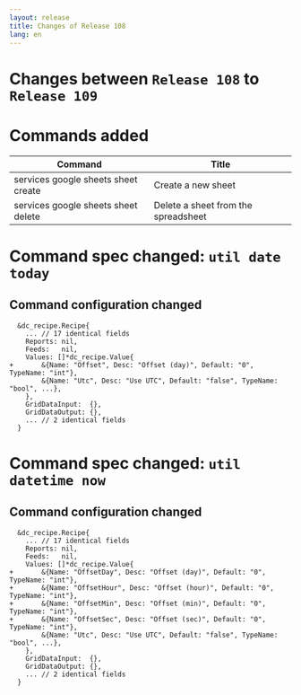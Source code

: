 ```yaml
---
layout: release
title: Changes of Release 108
lang: en
---
```


# Changes between `Release 108` to `Release 109`

# Commands added


| Command                             | Title                               |
|-------------------------------------|-------------------------------------|
| services google sheets sheet create | Create a new sheet                  |
| services google sheets sheet delete | Delete a sheet from the spreadsheet |



# Command spec changed: `util date today`



## Command configuration changed


```
  &dc_recipe.Recipe{
  	... // 17 identical fields
  	Reports: nil,
  	Feeds:   nil,
  	Values: []*dc_recipe.Value{
+ 		&{Name: "Offset", Desc: "Offset (day)", Default: "0", TypeName: "int"},
  		&{Name: "Utc", Desc: "Use UTC", Default: "false", TypeName: "bool", ...},
  	},
  	GridDataInput:  {},
  	GridDataOutput: {},
  	... // 2 identical fields
  }
```
# Command spec changed: `util datetime now`



## Command configuration changed


```
  &dc_recipe.Recipe{
  	... // 17 identical fields
  	Reports: nil,
  	Feeds:   nil,
  	Values: []*dc_recipe.Value{
+ 		&{Name: "OffsetDay", Desc: "Offset (day)", Default: "0", TypeName: "int"},
+ 		&{Name: "OffsetHour", Desc: "Offset (hour)", Default: "0", TypeName: "int"},
+ 		&{Name: "OffsetMin", Desc: "Offset (min)", Default: "0", TypeName: "int"},
+ 		&{Name: "OffsetSec", Desc: "Offset (sec)", Default: "0", TypeName: "int"},
  		&{Name: "Utc", Desc: "Use UTC", Default: "false", TypeName: "bool", ...},
  	},
  	GridDataInput:  {},
  	GridDataOutput: {},
  	... // 2 identical fields
  }
```
